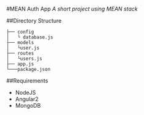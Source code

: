 #MEAN Auth App
_A short project using MEAN stack_

##Directory Structure
```
├── config
│   └ database.js
├── models
│   └user.js
├── routes
│   └users.js
├── app.js
└───package.json

```

##Requirements
* NodeJS
* Angular2
* MongoDB
